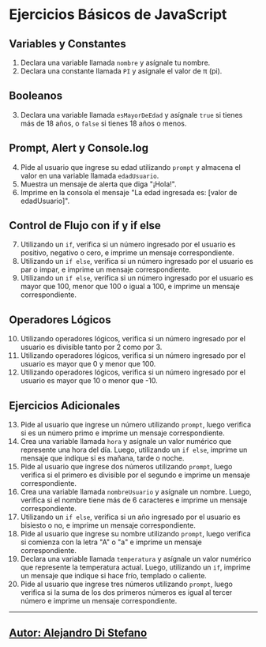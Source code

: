 # Ejercicios Básicos de JavaScript

## Variables y Constantes

1. Declara una variable llamada `nombre` y asígnale tu nombre.
2. Declara una constante llamada `PI` y asígnale el valor de π (pi).

## Booleanos

3. Declara una variable llamada `esMayorDeEdad` y asígnale `true` si tienes más de 18 años, o `false` si tienes 18 años o menos.

## Prompt, Alert y Console.log

4. Pide al usuario que ingrese su edad utilizando `prompt` y almacena el valor en una variable llamada `edadUsuario`.
5. Muestra un mensaje de alerta que diga "¡Hola!".
6. Imprime en la consola el mensaje "La edad ingresada es: [valor de edadUsuario]".

## Control de Flujo con if y if else

7. Utilizando un `if`, verifica si un número ingresado por el usuario es positivo, negativo o cero, e imprime un mensaje correspondiente.
8. Utilizando un `if else`, verifica si un número ingresado por el usuario es par o impar, e imprime un mensaje correspondiente.
9. Utilizando un `if else`, verifica si un número ingresado por el usuario es mayor que 100, menor que 100 o igual a 100, e imprime un mensaje correspondiente.

## Operadores Lógicos

10. Utilizando operadores lógicos, verifica si un número ingresado por el usuario es divisible tanto por 2 como por 3.
11. Utilizando operadores lógicos, verifica si un número ingresado por el usuario es mayor que 0 y menor que 100.
12. Utilizando operadores lógicos, verifica si un número ingresado por el usuario es mayor que 10 o menor que -10.

## Ejercicios Adicionales

13. Pide al usuario que ingrese un número utilizando `prompt`, luego verifica si es un número primo e imprime un mensaje correspondiente.
14. Crea una variable llamada `hora` y asígnale un valor numérico que represente una hora del día. Luego, utilizando un `if else`, imprime un mensaje que indique si es mañana, tarde o noche.
15. Pide al usuario que ingrese dos números utilizando `prompt`, luego verifica si el primero es divisible por el segundo e imprime un mensaje correspondiente.
16. Crea una variable llamada `nombreUsuario` y asígnale un nombre. Luego, verifica si el nombre tiene más de 6 caracteres e imprime un mensaje correspondiente.
17. Utilizando un `if else`, verifica si un año ingresado por el usuario es bisiesto o no, e imprime un mensaje correspondiente.
18. Pide al usuario que ingrese su nombre utilizando `prompt`, luego verifica si comienza con la letra "A" o "a" e imprime un mensaje correspondiente.
19. Declara una variable llamada `temperatura` y asígnale un valor numérico que represente la temperatura actual. Luego, utilizando un `if`, imprime un mensaje que indique si hace frío, templado o caliente.
20. Pide al usuario que ingrese tres números utilizando `prompt`, luego verifica si la suma de los dos primeros números es igual al tercer número e imprime un mensaje correspondiente.



---

## [Autor: Alejandro Di Stefano](https://github.com/Drako01)